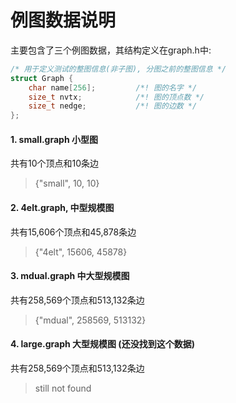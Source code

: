# 例图数据说明
主要包含了三个例图数据，其结构定义在graph.h中:
```c++
/* 用于定义测试的整图信息(非子图), 分图之前的整图信息 */
struct Graph {
    char name[256];         /*! 图的名字 */
    size_t nvtx;            /*! 图的顶点数 */
    size_t nedge;           /*! 图的边数 */
};
```

#### 1. small.graph 小型图
共有10个顶点和10条边
> {"small", 10, 10}

#### 2. 4elt.graph, 中型规模图
共有15,606个顶点和45,878条边
> {"4elt", 15606, 45878}
#### 3. mdual.graph 中大型规模图
共有258,569个顶点和513,132条边
> {"mdual", 258569, 513132}
 #### 4. large.graph 大型规模图 (还没找到这个数据)
共有258,569个顶点和513,132条边
> still not found